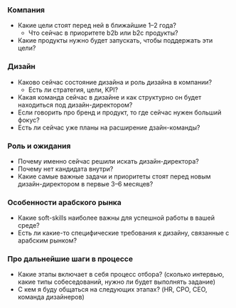 ### Компания
- Какие цели стоят перед ней в ближайшие 1–2 года?
	- Что сейчас в приоритете b2b или b2c продукты?
- Какие продукты нужно будет запускать, чтобы поддержать эти цели?

### Дизайн
- Каково сейчас состояние дизайна и роль дизайна в компании?
	- Есть ли стратегия, цели, KPI?
- Какая команда сейчас в дизайне и как структурно он будет находиться под дизайн-директором?
- Если говорить про бренд и продукт, то где сейчас нужен больший фокус?
- Есть ли сейчас уже планы на расширение дзайн-команды?

### Роль и ожидания
- Почему именно сейчас решили искать дизайн-директора?
- Почему нет кандидата внутри?
- Какие самые важные задачи и приоритеты стоят перед новым дизайн-директором в первые 3–6 месяцев?

### Особенности арабского рынка
- Какие soft-skills наиболее важны для успешной работы в вашей среде?
- Есть ли какие-то специфические требования к дизайну, связанные с арабским рынком?

### Про дальнейшие шаги в процессе

- Какие этапы включает в себя процесс отбора? (сколько интервью, какие типы собеседований, нужно ли будет выполнять задание)
- С кем я буду общаться на следующих этапах? (HR, CPO, CEO, команда дизайнеров)